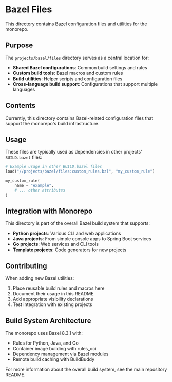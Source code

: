 # Bazel Files

This directory contains Bazel configuration files and utilities for the monorepo.

## Purpose

The `projects/bazel/files` directory serves as a central location for:

- **Shared Bazel configurations**: Common build settings and rules
- **Custom build tools**: Bazel macros and custom rules
- **Build utilities**: Helper scripts and configuration files
- **Cross-language build support**: Configurations that support multiple languages

## Contents

Currently, this directory contains Bazel-related configuration files that support the monorepo's build infrastructure.

## Usage

These files are typically used as dependencies in other projects' `BUILD.bazel` files:

```python
# Example usage in other BUILD.bazel files
load("//projects/bazel/files:custom_rules.bzl", "my_custom_rule")

my_custom_rule(
    name = "example",
    # ... other attributes
)
```

## Integration with Monorepo

This directory is part of the overall Bazel build system that supports:

- **Python projects**: Various CLI and web applications
- **Java projects**: From simple console apps to Spring Boot services  
- **Go projects**: Web services and CLI tools
- **Template projects**: Code generators for new projects

## Contributing

When adding new Bazel utilities:

1. Place reusable build rules and macros here
2. Document their usage in this README
3. Add appropriate visibility declarations
4. Test integration with existing projects

## Build System Architecture

The monorepo uses Bazel 8.3.1 with:
- Rules for Python, Java, and Go
- Container image building with rules_oci
- Dependency management via Bazel modules
- Remote build caching with BuildBuddy

For more information about the overall build system, see the main repository README.